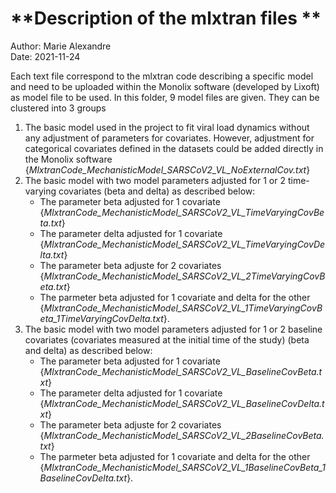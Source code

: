 
# **Description of the mlxtran files **

Author: Marie Alexandre  
Date: 2021-11-24

Each text file correspond to the mlxtran code describing a specific
model and need to be uploaded within the Monolix software (developed by
Lixoft) as model file to be used. In this folder, 9 model files are
given. They can be clustered into 3 groups

1.  The basic model used in the project to fit viral load dynamics
    without any adjustment of parameters for covariates. However,
    adjustment for categorical covariates defined in the datasets could
    be added directly in the Monolix software
    {*MlxtranCode_MechanisticModel_SARSCoV2_VL_NoExternalCov.txt*}  
2.  The basic model with two model parameters adjusted for 1 or 2
    time-varying covariates (beta and delta) as described below:
    - The parameter beta adjusted for 1 covariate
      {*MlxtranCode_MechanisticModel_SARSCoV2_VL_TimeVaryingCovBeta.txt*}  
    - The parameter delta adjusted for 1 covariate
      {*MlxtranCode_MechanisticModel_SARSCoV2_VL_TimeVaryingCovDelta.txt*}  
    - The parameter beta adjuste for 2 covariates
      {*MlxtranCode_MechanisticModel_SARSCoV2_VL_2TimeVaryingCovBeta.txt*}  
    - The parmeter beta adjusted for 1 covariate and delta for the other
      {*MlxtranCode_MechanisticModel_SARSCoV2_VL_1TimeVaryingCovBeta_1TimeVaryingCovDelta.txt*}.  
3.  The basic model with two model parameters adjusted for 1 or 2
    baseline covariates (covariates measured at the initial time of the
    study) (beta and delta) as described below:
    - The parameter beta adjusted for 1 covariate
      {*MlxtranCode_MechanisticModel_SARSCoV2_VL_BaselineCovBeta.txt*}  
    - The parameter delta adjusted for 1 covariate
      {*MlxtranCode_MechanisticModel_SARSCoV2_VL_BaselineCovDelta.txt*}  
    - The parameter beta adjuste for 2 covariates
      {*MlxtranCode_MechanisticModel_SARSCoV2_VL_2BaselineCovBeta.txt*}  
    - The parmeter beta adjusted for 1 covariate and delta for the other
      {*MlxtranCode_MechanisticModel_SARSCoV2_VL_1BaselineCovBeta_1BaselineCovDelta.txt*}.
